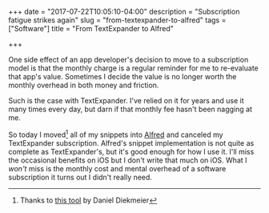 +++
date = "2017-07-22T10:05:10-04:00"
description = "Subscription fatigue strikes again"
slug = "from-textexpander-to-alfred"
tags = ["Software"]
title = "From TextExpander to Alfred"

+++

One side effect of an app developer's decision to move to a subscription model is that the monthly charge is a regular reminder for me to re-evaluate that app's value. Sometimes I decide the value is no longer worth the monthly overhead in both money and friction.

Such is the case with TextExpander. I've relied on it for years and use it many times every day, but darn if that monthly fee hasn't been nagging at me. 

So today I moved[^1]  all of my snippets into [Alfred](https://www.alfredapp.com/) and canceled my TextExpander subscription. Alfred's snippet implementation is not quite as complete as TextExpander's, but it's good enough for how I use it. I'll miss the occasional benefits on iOS but I don't write that much on iOS. What I _won't_ miss is the monthly cost and mental overhead of a software subscription it turns out I didn't really need.

[^1]: Thanks to [this tool](http://alfred.danieldiekmeier.de/) by Daniel Diekmeier
